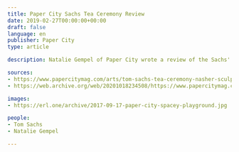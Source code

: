 ```yaml
---
title: Paper City Sachs Tea Ceremony Review
date: 2019-02-27T00:00:00+00:00
draft: false
language: en
publisher: Paper City
type: article

description: Natalie Gempel of Paper City wrote a review of the Sachs' tea ceremony at Nasher Sculpture Center.

sources:
- https://www.papercitymag.com/arts/tom-sachs-tea-ceremony-nasher-sculpture-center-dallas-museum-review/
- https://web.archive.org/web/20201018234508/https://www.papercitymag.com/arts/tom-sachs-tea-ceremony-nasher-sculpture-center-dallas-museum-review/

images:
- https://erl.one/archive/2017-09-17-paper-city-spacey-playground.jpg

people:
- Tom Sachs
- Natalie Gempel

---
```


